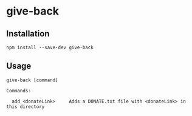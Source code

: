 # give-back

## Installation

```
npm install --save-dev give-back
```

## Usage

```
give-back [command]

Commands:

  add <donateLink>     Adds a DONATE.txt file with <donateLink> in this directory

```

